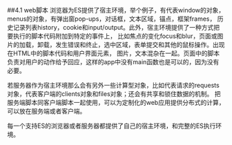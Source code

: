##4.1 web脚本
浏览器为ES提供了宿主环境，举个例子，有代表window的对象，menus的对象，有弹出窗pop-ups，对话框，文本区域，锚点，框架frames，
历史记录列表history，cookie和input/output。此外，宿主环境提供了一种方式把要执行的脚本代码附加到特定的事件上，
比如焦点的变化focus和blur，页面或图片的加载，卸载，发生错误和终止，选中区域，表单提交和其他的鼠标操作。出现在HTML中的脚本代码和用户界面元素，
图片，文本混杂在一起。页面中的脚本负责对用户的动作给予回应，这样的app中没有main函数也是可以的，因为没有必要。

若服务器作为宿主环境那么会有另外一些计算型对象，比如代表请求的requests对象，代表客户端的clients对象和files对象；还会有共享和锁住数据的机制。
把服务端脚本同客户端脚本一起使用，可以为定制化的web应用提供分布式的计算，可以放在服务端或者客户端。

每一个支持ES的浏览器或者服务器都提供了自己的宿主环境，和完整的ES执行环境。